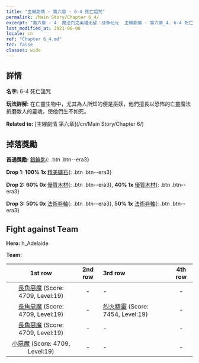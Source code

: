 ```yaml
---
title: "主線劇情 - 第六章 - 6-4 死亡詛咒"
permalink: /Main Story/Chapter 6_4/
excerpt: "第六章 - 4. 魔法门之英雄无敌：战争纪元  主線劇情 - 第六章_4. 6-4 死亡詛咒"
last_modified_at: 2021-06-08
locale: cn
ref: "Chapter 6_4.md"
toc: false
classes: wide
---
```


## 詳情

 **名字:** 6-4 死亡詛咒

 **玩法詳解:** 在亡靈生物中，尤其為人所知的便是巫妖，他們擅長以恐怖的亡靈魔法折磨敵人的靈魂，使他們生不如死。

 **Related to:** [主線劇情 第六章](/cn/Main Story/Chapter 6/)

## 掉落獎勵

 **首通獎勵:** [銀鑰匙](/cn/Items/con_693/){: .btn .btn--era3}

 **Drop 1:** **100% 1x** [精美礦石](/cn/Items/mat_19/){: .btn .btn--era3}

 **Drop 2:** **60% 0x** [優質木材](/cn/Items/mat_13/){: .btn .btn--era3}, **40% 1x** [優質木材](/cn/Items/mat_13/){: .btn .btn--era3}

 **Drop 3:** **50% 0x** [法術卷軸](/cn/Items/con_694/){: .btn .btn--era3}, **50% 1x** [法術卷軸](/cn/Items/con_694/){: .btn .btn--era3}


## Fight against Team
 **Hero:** h_Adelaide

 **Team:**


  | 1st row | 2nd row | 3rd row | 4th row |
  |:----:|:----:|:----|:----:|
  | [長角惡魔](/cn/units/Demon/) (Score: 4709, Level:19)  | - | - | - |
  | [長角惡魔](/cn/units/Demon/) (Score: 4709, Level:19)  | - | [烈火精靈](/cn/units/Efreeti/) (Score: 7454, Level:19)  | - |
  | [長角惡魔](/cn/units/Demon/) (Score: 4709, Level:19)  | - | - | - |
  | [小惡魔](/cn/units/Imp/) (Score: 4709, Level:19)  | - | - | - |


